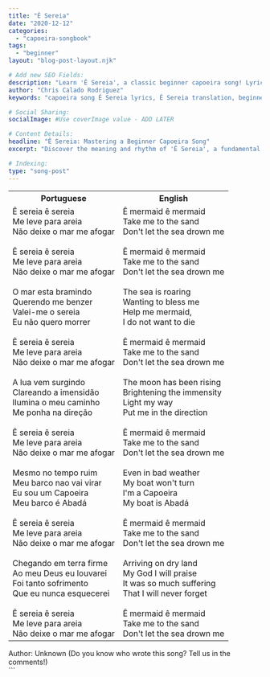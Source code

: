 ```yaml
---
title: "Ê Sereia"
date: "2020-12-12"
categories:
  - "capoeira-songbook"
tags:
  - "beginner"
layout: "blog-post-layout.njk"

# Add new SEO Fields:
description: "Learn 'Ê Sereia', a classic beginner capoeira song! Lyrics, translation, & cultural context for your roda. Sing along & master the rhythm!"
author: "Chris Calado Rodriguez"
keywords: "capoeira song Ê Sereia lyrics, Ê Sereia translation, beginner capoeira songs, easy capoeira song tutorial, capoeira roda songs Portuguese, learn capoeira music, meaning of Ê Sereia capoeira, capoeira song for training"

# Social Sharing:
socialImage: #Use coverImage value - ADD LATER

# Content Details:
headline: "Ê Sereia: Mastering a Beginner Capoeira Song"
excerpt: "Discover the meaning and rhythm of 'Ê Sereia', a fundamental capoeira song that will elevate your roda experience."

# Indexing:
type: "song-post"
---
```



<table class="capoeira-table">
    <tr class="header-row">
        <th>Portuguese</th>
        <th>English</th>
    </tr>
    <tr>
        <td>Ê sereia ê sereia<br>Me leve para areia<br>Não deixe o mar me afogar<br><br>Ê sereia ê sereia<br>Me leve para areia<br>Não deixe o mar me afogar<br><br>O mar esta bramindo<br>Querendo me benzer<br>Valei-me o sereia<br>Eu não quero morrer<br><br>Ê sereia ê sereia<br>Me leve para areia<br>Não deixe o mar me afogar<br><br>A lua vem surgindo<br>Clareando a imensidão<br>Ilumina o meu caminho<br>Me ponha na direção<br><br>Ê sereia ê sereia<br>Me leve para areia<br>Não deixe o mar me afogar<br><br>Mesmo no tempo ruim<br>Meu barco nao vai virar<br>Eu sou um Capoeira<br>Meu barco é Abadá<br><br>Ê sereia ê sereia<br>Me leve para areia<br>Não deixe o mar me afogar<br><br>Chegando em terra firme<br>Ao meu Deus eu louvarei<br>Foi tanto sofrimento<br>Que eu nunca esquecerei<br><br>Ê sereia ê sereia<br>Me leve para areia<br>Não deixe o mar me afogar</td>
        <td>Ê mermaid ê mermaid<br>Take me to the sand<br>Don't let the sea drown me<br><br>Ê mermaid ê mermaid<br>Take me to the sand<br>Don't let the sea drown me<br><br>The sea is roaring<br>Wanting to bless me<br>Help me mermaid,<br>I do not want to die<br><br>Ê mermaid ê mermaid<br>Take me to the sand<br>Don't let the sea drown me<br><br>The moon has been rising<br>Brightening the immensity<br>Light my way<br>Put me in the direction<br><br>Ê mermaid ê mermaid<br>Take me to the sand<br>Don't let the sea drown me<br><br>Even in bad weather<br>My boat won't turn<br>I'm a Capoeira<br>My boat is Abadá<br><br>Ê mermaid ê mermaid<br>Take me to the sand<br>Don't let the sea drown me<br><br>Arriving on dry land<br>My God I will praise<br>It was so much suffering<br>That I will never forget<br><br>Ê mermaid ê mermaid<br>Take me to the sand<br>Don't let the sea drown me</td>
    </tr>
</table>
<figcaption>
Author: Unknown (Do you know who wrote this song? Tell us in the comments!)
</figcaption>
```